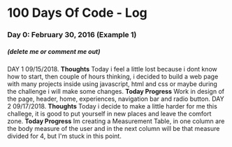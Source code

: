 # 100 Days Of Code - Log

### Day 0: February 30, 2016 (Example 1)
##### (delete me or comment me out)

DAY 1 09/15/2018.
**Thoughts** Today i feel a little lost because i dont know how to start, then couple of hours thinking, i decided to build a web page with many projects inside using javascript, html and css or maybe during the challenge i will make some changes. 
**Today Progress** Work in design of the page, header, home, experiences, navigation bar and radio button.
DAY 2 09/17/2018.
**Thoughts** Today i decide to make a little harder for me this challege, it is good to put yourself in new places and leave the comfort zone. 
**Today Progress** Im creating a Measurement Table, in one column are the body measure of the user and in the next column will be that measure divided for 4, but I'm stuck in this point.
